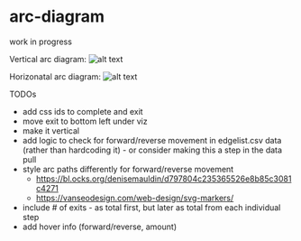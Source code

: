 # arc-diagram

work in progress

Vertical arc diagram:
![alt text](https://github.com/schroeder-luna/arc-diagram/blob/master/thumbnail-vertical.PNG)

Horizonatal arc diagram:
![alt text](https://github.com/schroeder-luna/arc-diagram/blob/master/thumbnail-horizontal.PNG)


TODOs
- add css ids to complete and exit
- move exit to bottom left under viz
- make it vertical
- add logic to check for forward/reverse movement in edgelist.csv data (rather than hardcoding it) - or consider making this a step in the data pull
- style arc paths differently for forward/reverse movement 
    - https://bl.ocks.org/denisemauldin/d797804c235365526e8b85c3081c4271 
    - https://vanseodesign.com/web-design/svg-markers/
- include # of exits - as total first, but later as total from each individual step
- add hover info (forward/reverse, amount)